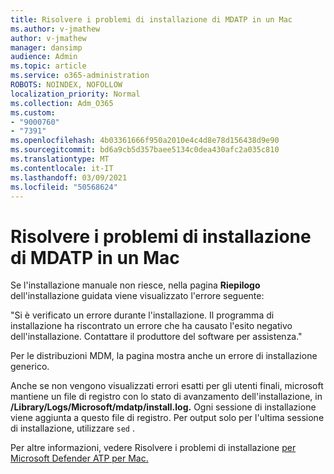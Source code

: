 ```yaml
---
title: Risolvere i problemi di installazione di MDATP in un Mac
ms.author: v-jmathew
author: v-jmathew
manager: dansimp
audience: Admin
ms.topic: article
ms.service: o365-administration
ROBOTS: NOINDEX, NOFOLLOW
localization_priority: Normal
ms.collection: Adm_O365
ms.custom:
- "9000760"
- "7391"
ms.openlocfilehash: 4b03361666f950a2010e4c4d8e78d156438d9e90
ms.sourcegitcommit: bd6a9cb5d357baee5134c0dea430afc2a035c810
ms.translationtype: MT
ms.contentlocale: it-IT
ms.lasthandoff: 03/09/2021
ms.locfileid: "50568624"
---
```

# <a name="troubleshoot-mdatp-installation-problems-on-a-mac"></a>Risolvere i problemi di installazione di MDATP in un Mac

Se l'installazione manuale non riesce, nella pagina **Riepilogo** dell'installazione guidata viene visualizzato l'errore seguente:

"Si è verificato un errore durante l'installazione. Il programma di installazione ha riscontrato un errore che ha causato l'esito negativo dell'installazione. Contattare il produttore del software per assistenza."

Per le distribuzioni MDM, la pagina mostra anche un errore di installazione generico.

Anche se non vengono visualizzati errori esatti per gli utenti finali, microsoft mantiene un file di registro con lo stato di avanzamento dell'installazione, in **/Library/Logs/Microsoft/mdatp/install.log.** Ogni sessione di installazione viene aggiunta a questo file di registro. Per output solo per l'ultima sessione di installazione, utilizzare `sed` .

Per altre informazioni, vedere Risolvere i problemi di installazione [per Microsoft Defender ATP per Mac.](https://go.microsoft.com/fwlink/?linkid=2144615)

